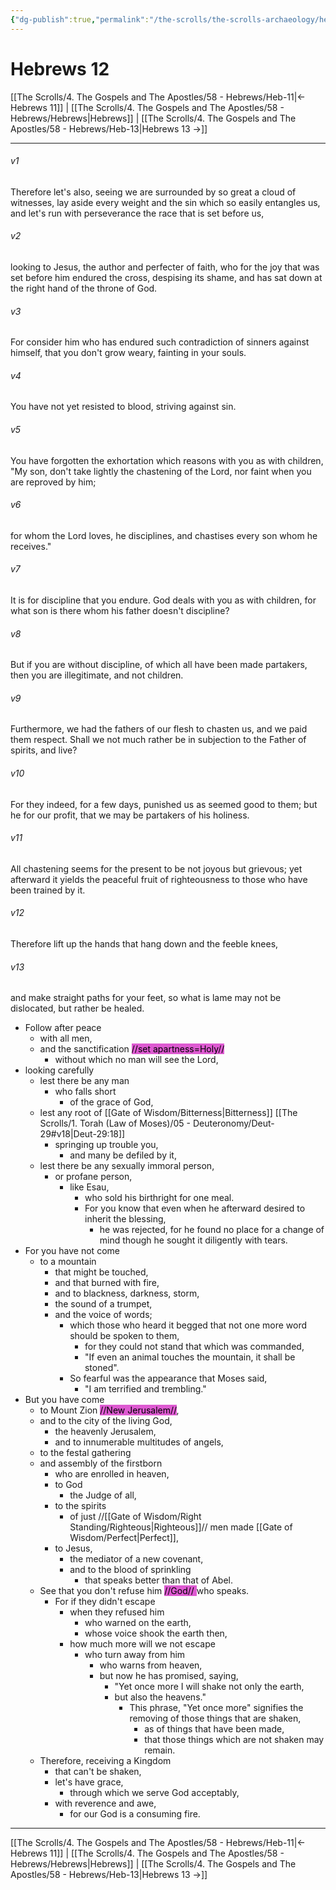 ```yaml
---
{"dg-publish":true,"permalink":"/the-scrolls/the-scrolls-archaeology/heb-12-archaeology/","tags":["#TheScrolls","#Archaeology"]}
---
```



# Hebrews 12

[[The Scrolls/4. The Gospels and The Apostles/58 - Hebrews/Heb-11\|← Hebrews 11]] | [[The Scrolls/4. The Gospels and The Apostles/58 - Hebrews/Hebrews\|Hebrews]] | [[The Scrolls/4. The Gospels and The Apostles/58 - Hebrews/Heb-13\|Hebrews 13 →]]
***



###### v1 
Therefore let's also, seeing we are surrounded by so great a cloud of witnesses, lay aside every weight and the sin which so easily entangles us, and let's run with perseverance the race that is set before us, 

###### v2 
looking to Jesus, the author and perfecter of faith, who for the joy that was set before him endured the cross, despising its shame, and has sat down at the right hand of the throne of God. 

###### v3 
For consider him who has endured such contradiction of sinners against himself, that you don't grow weary, fainting in your souls. 

###### v4 
You have not yet resisted to blood, striving against sin. 

###### v5 
You have forgotten the exhortation which reasons with you as with children, "My son, don't take lightly the chastening of the Lord, nor faint when you are reproved by him; 

###### v6 
for whom the Lord loves, he disciplines, and chastises every son whom he receives." 

###### v7 
It is for discipline that you endure. God deals with you as with children, for what son is there whom his father doesn't discipline? 

###### v8 
But if you are without discipline, of which all have been made partakers, then you are illegitimate, and not children. 

###### v9 
Furthermore, we had the fathers of our flesh to chasten us, and we paid them respect. Shall we not much rather be in subjection to the Father of spirits, and live? 

###### v10 
For they indeed, for a few days, punished us as seemed good to them; but he for our profit, that we may be partakers of his holiness. 

###### v11 
All chastening seems for the present to be not joyous but grievous; yet afterward it yields the peaceful fruit of righteousness to those who have been trained by it. 

###### v12 
Therefore lift up the hands that hang down and the feeble knees,  

###### v13 
and make straight paths for your feet, so what is lame may not be dislocated, but rather be healed. 


- Follow after peace 
	- with all men, 
	- and the sanctification <mark style="background: #CD04BBA6;">//set apartness=Holy//</mark>
		- without which no man will see the Lord, 
- looking carefully 
	- lest there be any man 
		- who falls short 
			- of the grace of God, 
	- lest any root of [[Gate of Wisdom/Bitterness\|Bitterness]]   [[The Scrolls/1. Torah (Law of Moses)/05 - Deuteronomy/Deut-29#v18\|Deut-29:18]]
		- springing up trouble you, 
			- and many be defiled by it, 
	- lest there be any sexually immoral person, 
		- or profane person, 
			- like Esau, 
				- who sold his birthright for one meal. 
				- For you know that even when he afterward desired to inherit the blessing, 
					- he was rejected, for he found no place for a change of mind though he sought it diligently with tears. 
- For you have not come 
	- to a mountain 
		- that might be touched, 
		- and that burned with fire, 
		- and to blackness, darkness, storm, 
		- the sound of a trumpet, 
		- and the voice of words; 
			- which those who heard it begged that not one more word should be spoken to them, 
				- for they could not stand that which was commanded, 
				- "If even an animal touches the mountain, it shall be stoned". 
			- So fearful was the appearance that Moses said, 
				- "I am terrified and trembling." 
- But you have come 
	- to Mount Zion <mark style="background: #CD04BBA6;">//New Jerusalem//</mark>, 
	- and to the city of the living God, 
		- the heavenly Jerusalem, 
		- and to innumerable multitudes of angels, 
	- to the festal gathering 
	- and assembly of the firstborn 
		- who are enrolled in heaven, 
		- to God 
			- the Judge of all,
		- to the spirits 
			- of just //[[Gate of Wisdom/Right Standing/Righteous\|Righteous]]// men made [[Gate of Wisdom/Perfect\|Perfect]], 
		- to Jesus, 
			- the mediator of a new covenant, 
			- and to the blood of sprinkling 
				- that speaks better than that of Abel. 
	- See that you don't refuse him <mark style="background: #CD04BBA6;">//God// </mark>who speaks. 
		- For if they didn't escape 
			- when they refused him 
				- who warned on the earth, 
				- whose voice shook the earth then, 
			- how much more will we not escape 
				- who turn away from him 
					- who warns from heaven, 
					- but now he has promised, saying, 
						- "Yet once more I will shake not only the earth, 
						- but also the heavens." 
							- This phrase, "Yet once more" signifies the removing of those things that are shaken, 
								- as of things that have been made, 
								- that those things which are not shaken may remain. 
	- Therefore, receiving a Kingdom 
		- that can't be shaken, 
		- let's have grace, 
			- through which we serve God acceptably, 
		- with reverence and awe, 
			- for our God is a consuming fire.

***
[[The Scrolls/4. The Gospels and The Apostles/58 - Hebrews/Heb-11\|← Hebrews 11]] | [[The Scrolls/4. The Gospels and The Apostles/58 - Hebrews/Hebrews\|Hebrews]] | [[The Scrolls/4. The Gospels and The Apostles/58 - Hebrews/Heb-13\|Hebrews 13 →]]
